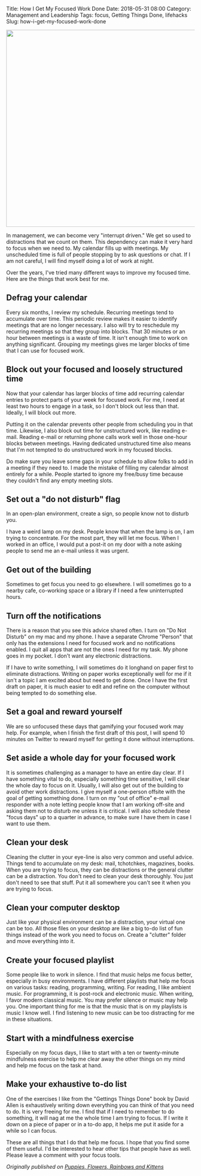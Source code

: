 Title: How I Get My Focused Work Done
Date: 2018-05-31 08:00
Category: Management and Leadership
Tags: focus, Getting Things Done, lifehacks
Slug: how-i-get-my-focused-work-done

<img alt="" height="525" loading="lazy" sizes="(max-width: 525px) 85vw, 525px" src="/articles/images/20150809-LF6A9677-1200x1200.jpg" srcset="/articles/images/20150809-LF6A9677-1200x1200.jpg 1200w, /articles/images/20150809-LF6A9677-420x420.jpg 420w, /articles/images/20150809-LF6A9677-744x744.jpg 744w, /articles/images/20150809-LF6A9677-300x300.jpg 300w, /articles/images/20150809-LF6A9677-800x800.jpg 800w, /articles/images/20150809-LF6A9677-200x200.jpg 200w, /articles/images/20150809-LF6A9677.jpg 2000w" width="525"/>

In management, we can become very "interrupt driven." We get so used to distractions that we count on them. This dependency can make it very hard to focus when we need to. My calendar fills up with meetings. My unscheduled time is full of people stopping by to ask questions or chat. If I am not careful, I will find myself doing a lot of work at night.

Over the years, I've tried many different ways to improve my focused time. Here are the things that work best for me.

## Defrag your calendar

Every six months, I review my schedule. Recurring meetings tend to accumulate over time. This periodic review makes it easier to identify meetings that are no longer necessary. I also will try to reschedule my recurring meetings so that they group into blocks. That 30 minutes or an hour between meetings is a waste of time. It isn't enough time to work on anything significant. Grouping my meetings gives me larger blocks of time that I can use for focused work.

## Block out your focused and loosely structured time

Now that your calendar has larger blocks of time add recurring calendar entries to protect parts of your week for focused work. For me, I need at least two hours to engage in a task, so I don't block out less than that. Ideally, I will block out more.

Putting it on the calendar prevents other people from scheduling you in that time. Likewise, I also block out time for unstructured work, like reading e-mail. Reading e-mail or returning phone calls work well in those one-hour blocks between meetings. Having dedicated unstructured time also means that I'm not tempted to do unstructured work in my focused blocks.

Do make sure you leave some gaps in your schedule to allow folks to add in a meeting if they need to. I made the mistake of filling my calendar almost entirely for a while. People started to ignore my free/busy time because they couldn't find any empty meeting slots.

## Set out a "do not disturb" flag

In an open-plan environment, create a sign, so people know not to disturb you.

I have a weird lamp on my desk. People know that when the lamp is on, I am trying to concentrate. For the most part, they will let me focus. When I worked in an office, I would put a post-it on my door with a note asking people to send me an e-mail unless it was urgent.

## Get out of the building

Sometimes to get focus you need to go elsewhere. I will sometimes go to a nearby cafe, co-working space or a library if I need a few uninterrupted hours.

## Turn off the notifications

There is a reason that you see this advice shared often. I turn on "Do Not Disturb" on my mac and my phone. I have a separate Chrome "Person" that only has the extensions I need for focused work and no notifications enabled. I quit all apps that are not the ones I need for my task. My phone goes in my pocket. I don't want any electronic distractions.

If I have to write something, I will sometimes do it longhand on paper first to eliminate distractions. Writing on paper works exceptionally well for me if it isn't a topic I am excited about but need to get done. Once I have the first draft on paper, it is much easier to edit and refine on the computer without being tempted to do something else.

## Set a goal and reward yourself

We are so unfocused these days that gamifying your focused work may help. For example, when I finish the first draft of this post, I will spend 10 minutes on Twitter to reward myself for getting it done without interruptions.

## Set aside a whole day for your focused work

It is sometimes challenging as a manager to have an entire day clear. If I have something vital to do, especially something time sensitive, I will clear the whole day to focus on it. Usually, I will also get out of the building to avoid other work distractions. I give myself a one-person offsite with the goal of getting something done. I turn on my "out of office" e-mail responder with a note letting people know that I am working off-site and asking them not to disturb me unless it is critical. I will also schedule these "focus days" up to a quarter in advance, to make sure I have them in case I want to use them.

## Clean your desk

Cleaning the clutter in your eye-line is also very common and useful advice. Things tend to accumulate on my desk: mail, tchotchkes, magazines, books. When you are trying to focus, they can be distractions or the general clutter can be a distraction. You don't need to clean your desk thoroughly. You just don't need to see that stuff. Put it all somewhere you can't see it when you are trying to focus.

## Clean your computer desktop

Just like your physical environment can be a distraction, your virtual one can be too. All those files on your desktop are like a big to-do list of fun things instead of the work you need to focus on. Create a "clutter" folder and move everything into it.

## Create your focused playlist

Some people like to work in silence. I find that music helps me focus better, especially in busy environments. I have different playlists that help me focus on various tasks: reading, programming, writing. For reading, I like ambient music. For programming, it is post-rock and electronic music. When writing, I favor modern classical music. You may prefer silence or music may help you. One important thing for me is that the music that is on my playlists is music I know well. I find listening to new music can be too distracting for me in these situations.

## Start with a mindfulness exercise

Especially on my focus days, I like to start with a ten or twenty-minute mindfulness exercise to help me clear away the other things on my mind and help me focus on the task at hand.

## Make your exhaustive to-do list

One of the exercises I like from the "Gettings Things Done" book by David Allen is exhaustively writing down everything you can think of that you need to do. It is very freeing for me. I find that if I need to remember to do something, it will nag at me the whole time I am trying to focus. If I write it down on a piece of paper or in a to-do app, it helps me put it aside for a while so I can focus.

These are all things that I do that help me focus. I hope that you find some of them useful. I'd be interested to hear other tips that people have as well. Please leave a comment with your focus tools.

*Originally published on [Puppies, Flowers, Rainbows and Kittens](https://blog.kevingoldsmith.com/2018/05/31/how-i-get-my-focused-work-done/)*
